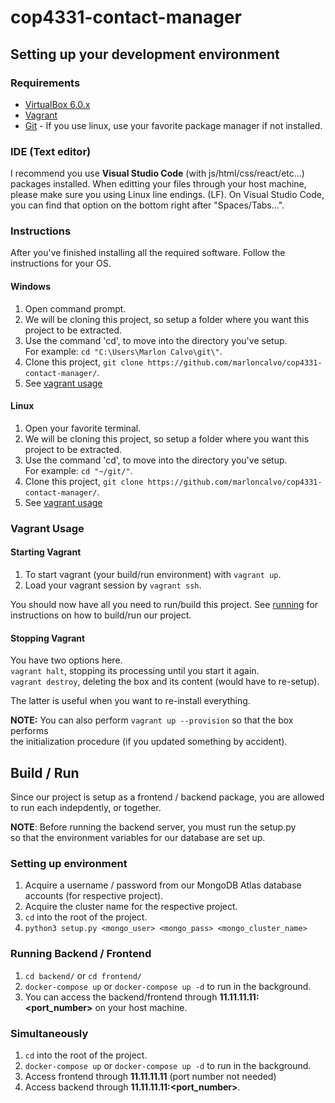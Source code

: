 # cop4331-contact-manager

## Setting up your development environment
### Requirements
* [VirtualBox 6.0.x](https://www.virtualbox.org/wiki/Download_Old_Builds_6_0 "VirtualBox's Old Downloads")
* [Vagrant](https://www.vagrantup.com/downloads.html "Vagrant Downloads")
* [Git](https://git-scm.com/downloads "Git Downloads") - If you use linux, use your favorite package manager if not installed.

### IDE (Text editor)
I recommend you use **Visual Studio Code** (with js/html/css/react/etc...) packages installed.
When editting your files through your host machine, please make sure you using Linux line endings.
(LF). On Visual Studio Code, you can find that option on the bottom right after "Spaces/Tabs...".

### Instructions
After you've finished installing all the required software.
Follow the instructions for your OS.

#### Windows
1. Open command prompt.
2. We will be cloning this project, so setup a folder where you want this project
to be extracted.
3. Use the command 'cd', to move into the directory you've setup.  
 For example: `cd "C:\Users\Marlon Calvo\git\"`.
4. Clone this project, `git clone https://github.com/marloncalvo/cop4331-contact-manager/`.
5. See [vagrant usage](#vagrant-usage)

#### Linux
1. Open your favorite terminal.
2. We will be cloning this project, so setup a folder where you want this project
to be extracted.
3. Use the command 'cd', to move into the directory you've setup.  
 For example: `cd "~/git/"`.
4. Clone this project, `git clone https://github.com/marloncalvo/cop4331-contact-manager/`.
5. See [vagrant usage](#vagrant-usage)
 
### Vagrant Usage
#### Starting Vagrant
1. To start vagrant (your build/run environment) with `vagrant up`.
2. Load your vagrant session by `vagrant ssh`.

You should now have all you need to run/build this project. See [running](#running)
for instructions on how to build/run our project.

#### Stopping Vagrant
You have two options here.  
`vagrant halt`, stopping its processing until you start it again.  
`vagrant destroy`, deleting the box and its content (would have to re-setup).

The latter is useful when you want to re-install everything.   

**NOTE:** You can also perform `vagrant up --provision` so that the box performs  
the initialization procedure (if you updated something by accident).

## Build / Run
Since our project is setup as a frontend / backend package, 
you are allowed to run each indepdently, or together.  

**NOTE**: Before running the backend server, you must run the setup.py  
so that the environment variables for our database are set up.

### Setting up environment
1. Acquire a username / password from our MongoDB Atlas database accounts (for respective project).
2. Acquire the cluster name for the respective project.
3. `cd` into the root of the project.
4. `python3 setup.py <mongo_user> <mongo_pass> <mongo_cluster_name>`

### Running Backend / Frontend
1. `cd backend/` or `cd frontend/`
2. `docker-compose up` or `docker-compose up -d` to run in the background.
3. You can access the backend/frontend through __11.11.11.11:<port_number>__ on your host machine.

### Simultaneously
1. `cd` into the root of the project.
2. `docker-compose up` or `docker-compose up -d` to run in the background.
3. Access frontend through __11.11.11.11__ (port number not needed)
4. Access backend through __11.11.11.11:<port_number>__.
